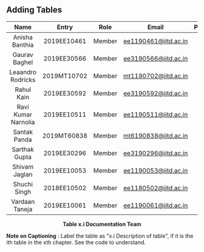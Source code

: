 ## Adding Tables


<div align="center">

| Name         | Entry       | Role            | Email                | Participation |
|:------------:|:-----------:|:---------------:|:--------------------:|:-------------:|
|Anisha Banthia                |2019EE10461   |Member      |ee1190461@iitd.ac.in    |-|
|Gaurav Baghel                 | 2019EE30566  |Member      | ee3190566@iitd.ac.in   |-|
|Leaandro Rodricks             |2019MT10702   |Member      |mt1190702@iitd.ac.in    |-| 
|Rahul Kain                    |2019EE30592   |Member      |ee3190592@iitd.ac.in    |-| 
|Ravi Kumar Narnolia           |2019EE10511   |Member      |ee1190511@iitd.ac.in    |-|
|Santak Panda	               |2019MT60838   |Member      |mt6190838@iitd.ac.in    |-|
|Sarthak Gupta	               |2019EE30296   |Member	   |ee3190296@iitd.ac.in    |-|
|Shivam Jaglan                 |2019EE10053   |Member      |ee1190053@iitd.ac.in    |-|
|Shuchi Singh                  |2018EE10502   |Member      |ee1180502@iitd.ac.in    |-|
|Vardaan Taneja	               |2019EE10061   |Member	   |ee1190061@iitd.ac.in    |-|
	
</div>
	

<p align = "center">
<b>Table x.i Documentation Team </b></figcaption>
</p>

**Note on Captioning** : Label the table as "x.i Description of table", if it is the ith table in the xth chapter. See the code to understand.
